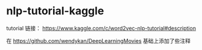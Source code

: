 # nlp-tutorial-kaggle
tutorial 链接： https://www.kaggle.com/c/word2vec-nlp-tutorial#description

在 https://github.com/wendykan/DeepLearningMovies 基础上添加了些注释
